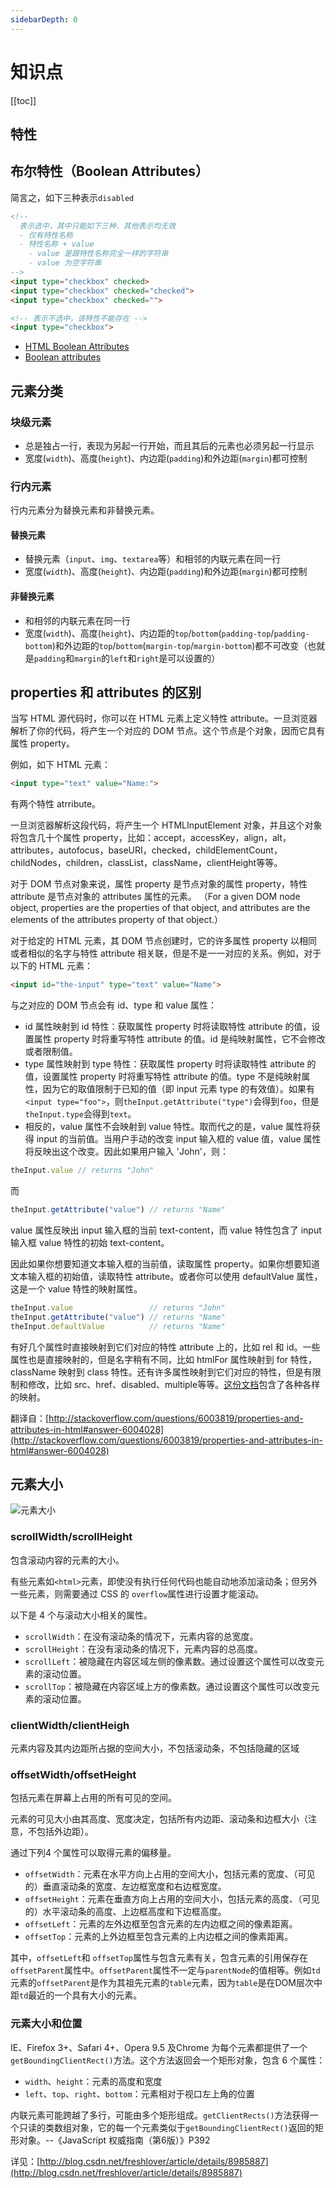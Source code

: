 ```yaml
---
sidebarDepth: 0
---
```


# 知识点

[[toc]]

## 特性

## 布尔特性（Boolean Attributes）

简言之，如下三种表示`disabled`

```html
<!--
  表示选中，其中只能如下三种，其他表示均无效
  - 仅有特性名称
  - 特性名称 + value
    - value 是跟特性名称完全一样的字符串
    - value 为空字符串
-->
<input type="checkbox" checked>
<input type="checkbox" checked="checked">
<input type="checkbox" checked="">

<!-- 表示不选中，该特性不能存在 -->
<input type="checkbox">
```

- [HTML Boolean Attributes](http://www.xiaocaoge.com/html-boolean-attributes.html)
- [Boolean attributes](https://html.spec.whatwg.org/multipage/common-microsyntaxes.html#boolean-attributes)

## 元素分类

### 块级元素

- 总是独占一行，表现为另起一行开始，而且其后的元素也必须另起一行显示
- 宽度(`width`)、高度(`height`)、内边距(`padding`)和外边距(`margin`)都可控制

### 行内元素

行内元素分为替换元素和非替换元素。

#### 替换元素

- 替换元素（`input`、`img`、`textarea`等）和相邻的内联元素在同一行
- 宽度(`width`)、高度(`height`)、内边距(`padding`)和外边距(`margin`)都可控制

#### 非替换元素

- 和相邻的内联元素在同一行
- 宽度(`width`)、高度(`height`)、内边距的`top`/`bottom`(`padding-top`/`padding-bottom`)和外边距的`top`/`bottom`(`margin-top`/`margin-bottom`)都不可改变（也就是`padding`和`margin`的`left`和`right`是可以设置的）

## properties 和 attributes 的区别

当写 HTML 源代码时，你可以在 HTML 元素上定义特性 attribute。一旦浏览器解析了你的代码，将产生一个对应的 DOM 节点。这个节点是个对象，因而它具有属性 property。

例如，如下 HTML 元素：

```html
<input type="text" value="Name:">
```

有两个特性 atrribute。

一旦浏览器解析这段代码，将产生一个 HTMLInputElement 对象，并且这个对象将包含几十个属性 property，比如：accept，accessKey，align，alt，attributes，autofocus，baseURI，checked，childElementCount，childNodes，children，classList，className，clientHeight等等。

对于 DOM 节点对象来说，属性 property 是节点对象的属性 property，特性 attribute 是节点对象的 attributes 属性的元素。
（For a given DOM node object, properties are the properties of that object, and attributes are the elements of the attributes property of that object.）

对于给定的 HTML 元素，其 DOM 节点创建时，它的许多属性 property 以相同或者相似的名字与特性 attribute 相关联，但是不是一一对应的关系。例如，对于以下的 HTML 元素：

```html
<input id="the-input" type="text" value="Name">
```

与之对应的 DOM 节点会有 id、type 和 value 属性：

- id 属性映射到 id 特性：获取属性 property 时将读取特性 attribute 的值，设置属性 property 时将重写特性 attribute 的值。id 是纯映射属性，它不会修改或者限制值。
- type 属性映射到 type 特性：获取属性 property 时将读取特性 attribute 的值，设置属性 property 时将重写特性 attribute 的值。type 不是纯映射属性，因为它的取值限制于已知的值（即 input 元素 type 的有效值）。如果有`<input type="foo">`，则`theInput.getAttribute("type")`会得到`foo`，但是`theInput.type`会得到`text`。
- 相反的，value 属性不会映射到 value 特性。取而代之的是，value 属性将获得 input 的当前值。当用户手动的改变 input 输入框的 value 值，value 属性将反映出这个改变。因此如果用户输入 'John'，则：

```js
theInput.value // returns "John"
```

而

```js
theInput.getAttribute("value") // returns "Name"
```

value 属性反映出 input 输入框的当前 text-content，而 value 特性包含了 input 输入框 value 特性的初始 text-content。

因此如果你想要知道文本输入框的当前值，读取属性 property。如果你想要知道文本输入框的初始值，读取特性 attribute。或者你可以使用 defaultValue 属性，这是一个 value 特性的映射属性。

```js
theInput.value                 // returns "John"
theInput.getAttribute("value") // returns "Name"
theInput.defaultValue          // returns "Name"
```

有好几个属性时直接映射到它们对应的特性 attribute 上的，比如 rel 和 id。一些属性也是直接映射的，但是名字稍有不同，比如 htmlFor 属性映射到 for 特性，className 映射到 class 特性。还有许多属性映射到它们对应的特性，但是有限制和修改，比如 src、href、disabled、multiple等等。[这份文档](https://www.w3.org/TR/html5/infrastructure.html#reflect)包含了各种各样的映射。

翻译自：[http://stackoverflow.com/questions/6003819/properties-and-attributes-in-html#answer-6004028](http://stackoverflow.com/questions/6003819/properties-and-attributes-in-html#answer-6004028)

## 元素大小

![元素大小](./element-size.gif)

### scrollWidth/scrollHeight

包含滚动内容的元素的大小。

有些元素如`<html>`元素，即使没有执行任何代码也能自动地添加滚动条；但另外一些元素，则需要通过 CSS 的
`overflow`属性进行设置才能滚动。

以下是 4 个与滚动大小相关的属性。

- `scrollWidth`：在没有滚动条的情况下，元素内容的总宽度。
- `scrollHeight`：在没有滚动条的情况下，元素内容的总高度。
- `scrollLeft`：被隐藏在内容区域左侧的像素数。通过设置这个属性可以改变元素的滚动位置。
- `scrollTop`：被隐藏在内容区域上方的像素数。通过设置这个属性可以改变元素的滚动位置。

### clientWidth/clientHeigh

元素内容及其内边距所占据的空间大小，不包括滚动条，不包括隐藏的区域

### offsetWidth/offsetHeight

包括元素在屏幕上占用的所有可见的空间。

元素的可见大小由其高度、宽度决定，包括所有内边距、滚动条和边框大小（注意，不包括外边距）。

通过下列4 个属性可以取得元素的偏移量。

- `offsetWidth`：元素在水平方向上占用的空间大小，包括元素的宽度、（可见的）垂直滚动条的宽度、左边框宽度和右边框宽度。
- `offsetHeight`：元素在垂直方向上占用的空间大小，包括元素的高度、（可见的）水平滚动条的高度、上边框高度和下边框高度。
- `offsetLeft`：元素的左外边框至包含元素的左内边框之间的像素距离。
- `offsetTop`：元素的上外边框至包含元素的上内边框之间的像素距离。

其中，`offsetLeft`和 `offsetTop`属性与包含元素有关，包含元素的引用保存在`offsetParent`属性中。`offsetParent`属性不一定与`parentNode`的值相等。例如`td`元素的`offsetParent`是作为其祖先元素的`table`元素，因为`table`是在DOM层次中距`td`最近的一个具有大小的元素。

### 元素大小和位置

IE、Firefox 3+、Safari 4+、Opera 9.5 及Chrome 为每个元素都提供了一个`getBoundingClientRect()`方法。这个方法返回会一个矩形对象，包含 6 个属性：

- `width`、`height`：元素的高度和宽度
- `left`、`top`、`right`、`bottom`：元素相对于视口左上角的位置

内联元素可能跨越了多行，可能由多个矩形组成。`getClientRects()`方法获得一个只读的类数组对象，它的每一个元素类似于`getBoundingClientRect()`返回的矩形对象。--《JavaScript 权威指南（第6版）》P392

详见：[http://blog.csdn.net/freshlover/article/details/8985887](http://blog.csdn.net/freshlover/article/details/8985887)

